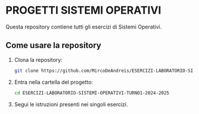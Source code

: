 # PROGETTI SISTEMI OPERATIVI

Questa repository contiene tutti gli esercizi di Sistemi Operativi.

## Come usare la repository

1. Clona la repository:

    ```bash
    git clone https://github.com/MircoDeAndreis/ESERCIZI-LABORATORIO-SISTEMI-OPERATIVI-TURNO1-2024-2025.git
    ```

2. Entra nella cartella del progetto:

    ```bash
    cd ESERCIZI-LABORATORIO-SISTEMI-OPERATIVI-TURNO1-2024-2025
    ```

3. Segui le istruzioni presenti nei singoli esercizi.
